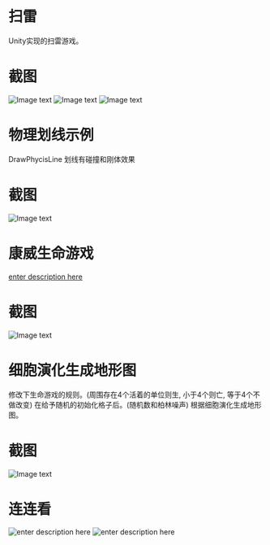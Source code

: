 
# 扫雷

Unity实现的扫雷游戏。


# 截图
![Image text](https://github.com/corle-bell/MineSweeping/blob/main/Screenshoot/pic0.png)
![Image text](https://github.com/corle-bell/MineSweeping/blob/main/Screenshoot/pic1.png)
![Image text](https://github.com/corle-bell/MineSweeping/blob/main/Screenshoot/pic2.png)

# 物理划线示例

DrawPhycisLine
划线有碰撞和刚体效果


# 截图
![Image text](https://github.com/corle-bell/MineSweeping/blob/main/Screenshoot/draw_line.png)

# 康威生命游戏

[enter description here](https://baike.baidu.com/item/%E5%BA%B7%E5%A8%81%E7%94%9F%E5%91%BD%E6%B8%B8%E6%88%8F/22668799?fr=aladdin)


# 截图
![Image text](https://github.com/corle-bell/MineSweeping/blob/main/Screenshoot/life_game.png)

# 细胞演化生成地形图

修改下生命游戏的规则。(周围存在4个活着的单位则生, 小于4个则亡, 等于4个不做改变)
在给予随机的初始化格子后。(随机数和柏林噪声)
根据细胞演化生成地形图。

# 截图
![Image text](https://github.com/corle-bell/MineSweeping/blob/main/Screenshoot/map.gif)

# 连连看
![enter description here](https://github.com/corle-bell/MineSweeping/blob/main/Screenshoot/llk_0.png)
![enter description here](https://github.com/corle-bell/MineSweeping/blob/main/Screenshoot/llk_1.png)